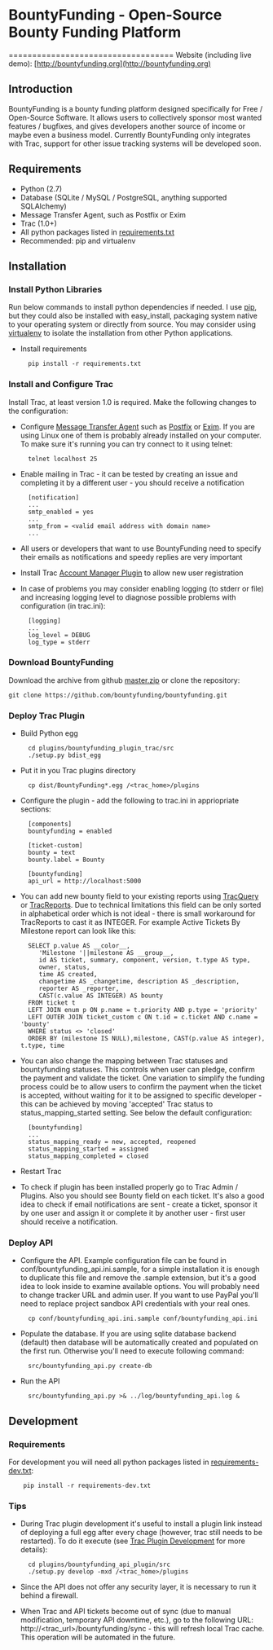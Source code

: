 # BountyFunding - Open-Source Bounty Funding Platform
===================================
Website (including live demo): [http://bountyfunding.org](http://bountyfunding.org)

Introduction
------------
BountyFunding is a bounty funding platform designed specifically for Free / Open-Source Software. It allows users to collectively sponsor most wanted features / bugfixes, and gives developers another source of income or maybe even a business model. Currently BountyFunding only integrates with Trac, support for other issue tracking systems will be developed soon.
 
Requirements
------------
* Python (2.7)
* Database (SQLite / MySQL / PostgreSQL, anything supported SQLAlchemy)
* Message Transfer Agent, such as Postfix or Exim
* Trac (1.0+)
* All python packages listed in [requirements.txt](requirements.txt)
* Recommended: pip and virtualenv

Installation
------------

### Install Python Libraries
Run below commands to install python dependencies if needed. I use [pip](http://www.pip-installer.org), but they could also be installed with easy_install, packaging system native to your operating system or directly from source. You may consider using [virtualenv](http://www.virtualenv.org) to isolate the installation from other Python applications.

* Install requirements

		pip install -r requirements.txt

### Install and Configure Trac
Install Trac, at least version 1.0 is required. Make the following changes to the configuration:

* Configure [Message Transfer Agent](https://en.wikipedia.org/wiki/Mail_transfer_agent) such as [Postfix](http://www.postfix.org/) or [Exim](http://www.exim.org/). If you are using Linux one of them is probably already installed on your computer. To make sure it's running you can try connect to it using telnet:

		telnet localhost 25

* Enable mailing in Trac - it can be tested by creating an issue and completing it by a different user - you should receive a notification  		

		[notification]
		...
		smtp_enabled = yes
		...
		smtp_from = <valid email address with domain name>
		...

* All users or developers that want to use BountyFunding need to specify their emails as notifications and speedy replies are very important
* Install Trac [Account Manager Plugin](http://trac-hacks.org/wiki/AccountManagerPlugin) to allow new user registration
* In case of problems you may consider enabling logging (to stderr or file) and increasing logging level to diagnose possible problems with configuration (in trac.ini):

		[logging]
		...
		log_level = DEBUG
		log_type = stderr

### Download BountyFunding
Download the archive from github [master.zip](https://github.com/bountyfunding/bountyfunding/archive/master.zip) or clone the repository:
	
	git clone https://github.com/bountyfunding/bountyfunding.git

### Deploy Trac Plugin
* Build Python egg
	
		cd plugins/bountyfunding_plugin_trac/src
		./setup.py bdist_egg

* Put it in you Trac plugins directory

		cp dist/BountyFunding*.egg /<trac_home>/plugins

* Configure the plugin - add the following to trac.ini in appriopriate sections:
  
  		[components]
		bountyfunding = enabled

		[ticket-custom]
		bounty = text
		bounty.label = Bounty
		
		[bountyfunding]
		api_url = http://localhost:5000

* You can add new bounty field to your existing reports using [TracQuery](http://trac.edgewall.org/wiki/TracQuery) or [TracReports](http://trac.edgewall.org/wiki/TracReports). Due to technical limitations this field can be only sorted in alphabetical order which is not ideal - there is small workaround for TracReports to cast it as INTEGER. For example Active Tickets By Milestone report can look like this:
		
		SELECT p.value AS __color__,
		   'Milestone '||milestone AS __group__,
		   id AS ticket, summary, component, version, t.type AS type,
		   owner, status,
		   time AS created,
		   changetime AS _changetime, description AS _description,
		   reporter AS _reporter,
		   CAST(c.value AS INTEGER) AS bounty
		FROM ticket t
		LEFT JOIN enum p ON p.name = t.priority AND p.type = 'priority'
		LEFT OUTER JOIN ticket_custom c ON t.id = c.ticket AND c.name = 'bounty'
		WHERE status <> 'closed'
		ORDER BY (milestone IS NULL),milestone, CAST(p.value AS integer), t.type, time

* You can also change the mapping between Trac statuses and bountyfunding statuses. This controls when user can pledge, confirm the payment and validate the ticket. One variation to simplify the funding process could be to allow users to confirm the payment when the ticket is accepted, without waiting for it to be assigned to specific developer - this can be achieved by moving 'accepted' Trac status to status_mapping_started setting. See below the default configuration:

		[bountyfunding]
		...
		status_mapping_ready = new, accepted, reopened
		status_mapping_started = assigned
		status_mapping_completed = closed

* Restart Trac
* To check if plugin has been installed properly go to Trac Admin / Plugins. Also you should see Bounty field on each ticket. It's also a good idea to check if email notifications are sent - create a ticket, sponsor it by one user and assign it or complete it by another user - first user should receive a notification. 

### Deploy API
* Configure the API. Example configuration file can be found in conf/bountyfunding_api.ini.sample, for a simple installation it is enough to duplicate this file and remove the .sample extension, but it's a good idea to look inside to examine available options. You will probably need to change tracker URL and admin user. If you want to use PayPal you'll need to replace project sandbox API credentials with your real ones. 

		cp conf/bountyfunding_api.ini.sample conf/bountyfunding_api.ini

* Populate the database. If you are using sqlite database backend (default) then database will be automatically created and populated on the first run. Otherwise you'll need to execute following command:

		src/bountyfunding_api.py create-db

* Run the API

		src/bountyfunding_api.py >& ../log/bountyfunding_api.log &

Development
-----------

### Requirements
For development you will need all python packages listed in [requirements-dev.txt](requirements-dev.txt):
	
		pip install -r requirements-dev.txt

### Tips
* During Trac plugin development it's useful to install a plugin link instead of deploying a full egg after every chage (however, trac still needs to be restarted). To do it execute (see [Trac Plugin Development](http://trac.edgewall.org/wiki/TracDev/PluginDevelopment) for more details):

		cd plugins/bountyfunding_api_plugin/src
		./setup.py develop -mxd /<trac_home>/plugins
* Since the API does not offer any security layer, it is necessary to run it behind a firewall.
* When Trac and API tickets become out of sync (due to manual modification, temporary API downtime, etc.), go to the following URL: http://\<trac_url\>/bountyfunding/sync - this will refresh local Trac cache. This operation will be automated in the future.
